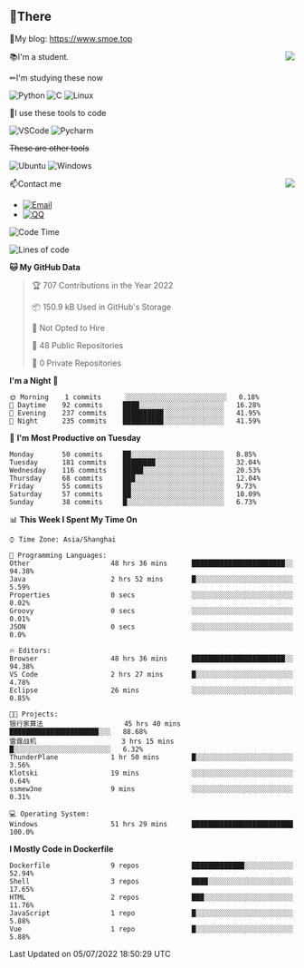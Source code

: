 
## 👏There

📰My blog: https://www.smoe.top

<img align="right" src="https://github-readme-stats.vercel.app/api/top-langs/?username=AkashiCoin"/>


📚I'm a student.

✏I'm studying these now

![Python](https://img.shields.io/badge/-Python-blue?style=flat-square&logo=Python&logoColor=fff)
![C](https://img.shields.io/badge/-C-585858?style=flat-square&logo=C&logoColor=fff)
![Linux](https://img.shields.io/badge/-Linux-black?style=flat-square&logo=Linux&logoColor=fff)

🔨I use these tools to code

![VSCode](https://img.shields.io/badge/-VSCode-blue?style=flat-square&logo=visualstudiocode&logoColor=fff)
![Pycharm](https://img.shields.io/badge/-Pycharm-green?style=flat-square&logo=pycharm&logoColor=fff)

 ~~These are other tools~~

![Ubuntu](https://img.shields.io/badge/-Ubuntu-orange?style=flat-square&logo=Ubuntu&logoColor=fff)
![Windows](https://img.shields.io/badge/-Windows-blue?style=flat-square&logo=Windows&logoColor=fff)

<img align="right" src="https://github-readme-stats.vercel.app/api?username=AkashiCoin" />


📫Contact me

* [![Email](https://img.shields.io/badge/Email-l1040186796@gmail.com-1?style=social&logoColor=fff)](mailto:l1040186796@gmail.com)
* [![QQ](https://img.shields.io/badge/QQ-1040186796-1?style=social&logoColor=fff)](tencent://AddContact/?fromId=45&fromSubId=1&subcmd=all&uin=1040186796&website=www.oicqzone.com)

<!--START_SECTION:waka-->
![Code Time](http://img.shields.io/badge/Code%20Time-0%20secs-blue)

![Lines of code](https://img.shields.io/badge/From%20Hello%20World%20I%27ve%20Written-5%20Thousand%20lines%20of%20code-blue)

**🐱 My GitHub Data** 

> 🏆 707 Contributions in the Year 2022
 > 
> 📦 150.9 kB Used in GitHub's Storage 
 > 
> 🚫 Not Opted to Hire
 > 
> 📜 48 Public Repositories 
 > 
> 🔑 0 Private Repositories  
 > 
**I'm a Night 🦉** 

```text
🌞 Morning    1 commits      ░░░░░░░░░░░░░░░░░░░░░░░░░   0.18% 
🌆 Daytime    92 commits     ████░░░░░░░░░░░░░░░░░░░░░   16.28% 
🌃 Evening    237 commits    ██████████░░░░░░░░░░░░░░░   41.95% 
🌙 Night      235 commits    ██████████░░░░░░░░░░░░░░░   41.59%

```
📅 **I'm Most Productive on Tuesday** 

```text
Monday       50 commits     ██░░░░░░░░░░░░░░░░░░░░░░░   8.85% 
Tuesday      181 commits    ████████░░░░░░░░░░░░░░░░░   32.04% 
Wednesday    116 commits    █████░░░░░░░░░░░░░░░░░░░░   20.53% 
Thursday     68 commits     ███░░░░░░░░░░░░░░░░░░░░░░   12.04% 
Friday       55 commits     ██░░░░░░░░░░░░░░░░░░░░░░░   9.73% 
Saturday     57 commits     ██░░░░░░░░░░░░░░░░░░░░░░░   10.09% 
Sunday       38 commits     █░░░░░░░░░░░░░░░░░░░░░░░░   6.73%

```


📊 **This Week I Spent My Time On** 

```text
⌚︎ Time Zone: Asia/Shanghai

💬 Programming Languages: 
Other                    48 hrs 36 mins      ███████████████████████░░   94.38% 
Java                     2 hrs 52 mins       █░░░░░░░░░░░░░░░░░░░░░░░░   5.59% 
Properties               0 secs              ░░░░░░░░░░░░░░░░░░░░░░░░░   0.02% 
Groovy                   0 secs              ░░░░░░░░░░░░░░░░░░░░░░░░░   0.01% 
JSON                     0 secs              ░░░░░░░░░░░░░░░░░░░░░░░░░   0.0%

🔥 Editors: 
Browser                  48 hrs 36 mins      ███████████████████████░░   94.38% 
VS Code                  2 hrs 27 mins       █░░░░░░░░░░░░░░░░░░░░░░░░   4.78% 
Eclipse                  26 mins             ░░░░░░░░░░░░░░░░░░░░░░░░░   0.85%

🐱‍💻 Projects: 
银行家算法                    45 hrs 40 mins      ██████████████████████░░░   88.68% 
雷霆战机                     3 hrs 15 mins       █░░░░░░░░░░░░░░░░░░░░░░░░   6.32% 
ThunderPlane             1 hr 50 mins        █░░░░░░░░░░░░░░░░░░░░░░░░   3.56% 
Klotski                  19 mins             ░░░░░░░░░░░░░░░░░░░░░░░░░   0.64% 
ssmew3ne                 9 mins              ░░░░░░░░░░░░░░░░░░░░░░░░░   0.31%

💻 Operating System: 
Windows                  51 hrs 29 mins      █████████████████████████   100.0%

```

**I Mostly Code in Dockerfile** 

```text
Dockerfile               9 repos             █████████████░░░░░░░░░░░░   52.94% 
Shell                    3 repos             ████░░░░░░░░░░░░░░░░░░░░░   17.65% 
HTML                     2 repos             ███░░░░░░░░░░░░░░░░░░░░░░   11.76% 
JavaScript               1 repo              █░░░░░░░░░░░░░░░░░░░░░░░░   5.88% 
Vue                      1 repo              █░░░░░░░░░░░░░░░░░░░░░░░░   5.88%

```



 Last Updated on 05/07/2022 18:50:29 UTC
<!--END_SECTION:waka-->
